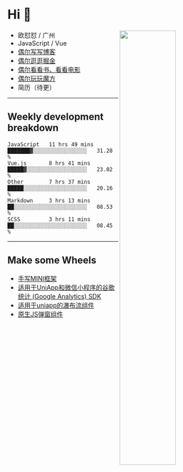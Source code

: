# Hi 👋

[<img align="right" width="50%" src="https://github-readme-stats.vercel.app/api?username=OUDUIDUI&theme=dark&show_icons=true">](https://metrics.lecoq.io/OUDUIDUI?template=classic&#41;)


-   欧怼怼 / 广州
-   JavaScript / Vue
-   [偶尔写写博客](OUDUIDUI.cn)
-   [偶尔逛逛掘金](https://juejin.cn/user/4309700183594366)
-   [偶尔看看书、看看电影](https://www.yuque.com/books/share/3ee1684b-8e19-4849-b5aa-13d1813ded6d)
-   [偶尔玩玩魔方](https://cubing.com/results/person/2014OUSH01)
-   简历（待更）

---

##  Weekly development breakdown

<!--START_SECTION:waka-->
```text
JavaScript   11 hrs 49 mins  ███████▓░░░░░░░░░░░░░░░░░   31.28 % 
Vue.js       8 hrs 41 mins   █████▓░░░░░░░░░░░░░░░░░░░   23.02 % 
Other        7 hrs 37 mins   █████░░░░░░░░░░░░░░░░░░░░   20.16 % 
Markdown     3 hrs 13 mins   ██░░░░░░░░░░░░░░░░░░░░░░░   08.53 % 
SCSS         3 hrs 11 mins   ██░░░░░░░░░░░░░░░░░░░░░░░   08.45 % 
```
<!--END_SECTION:waka-->



---

##  Make some Wheels

- [手写MINI框架](https://github.com/OUDUIDUI/mini)
- [适用于UniApp和微信小程序的谷歌统计 (Google Analytics) SDK](https://github.com/OUDUIDUI/ga-tracker)
- [适用于uniapp的瀑布流组件](https://github.com/OUDUIDUI/uniapp_waterfalls_flow)
- [原生JS弹窗组件](https://github.com/OUDUIDUI/notice-kit)


